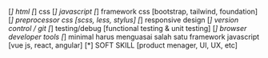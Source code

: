 [*] html
[*] css
[*] javascript
[*] framework css [bootstrap, tailwind, foundation]
[*] preprocessor css [scss, less, stylus]
[*] responsive design
[*] version control / git
[*] testing/debug [functional testing & unit testing]
[*] browser developer tools
[*] minimal harus menguasai salah satu framework javascript [vue js, react, angular]
[*] SOFT SKILL [product menager, UI, UX, etc]
